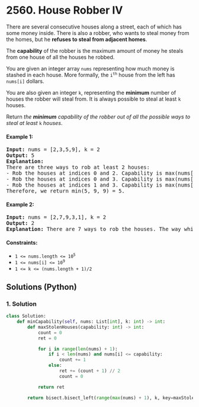 # 2560. House Robber IV
There are several consecutive houses along a street, each of which has some money inside. There is also a robber, who wants to steal money from the homes, but he **refuses to steal from adjacent homes**.

The **capability** of the robber is the maximum amount of money he steals from one house of all the houses he robbed.

You are given an integer array `nums` representing how much money is stashed in each house. More formally, the <code>i<sup>th</sup></code> house from the left has `nums[i]` dollars.

You are also given an integer `k`, representing the **minimum** number of houses the robber will steal from. It is always possible to steal at least `k` houses.

Return *the **minimum** capability of the robber out of all the possible ways to steal at least* `k` *houses*.

#### Example 1:
<pre>
<strong>Input:</strong> nums = [2,3,5,9], k = 2
<strong>Output:</strong> 5
<strong>Explanation:</strong>
There are three ways to rob at least 2 houses:
- Rob the houses at indices 0 and 2. Capability is max(nums[0], nums[2]) = 5.
- Rob the houses at indices 0 and 3. Capability is max(nums[0], nums[3]) = 9.
- Rob the houses at indices 1 and 3. Capability is max(nums[1], nums[3]) = 9.
Therefore, we return min(5, 9, 9) = 5.
</pre>

#### Example 2:
<pre>
<strong>Input:</strong> nums = [2,7,9,3,1], k = 2
<strong>Output:</strong> 2
<strong>Explanation:</strong> There are 7 ways to rob the houses. The way which leads to minimum capability is to rob the house at index 0 and 4. Return max(nums[0], nums[4]) = 2.
</pre>

#### Constraints:
* <code>1 <= nums.length <= 10<sup>5</sup></code>
* <code>1 <= nums[i] <= 10<sup>9</sup></code>
* `1 <= k <= (nums.length + 1)/2`

## Solutions (Python)

### 1. Solution
```Python
class Solution:
    def minCapability(self, nums: List[int], k: int) -> int:
        def maxStolenHouses(capability: int) -> int:
            count = 0
            ret = 0

            for i in range(len(nums) + 1):
                if i < len(nums) and nums[i] <= capability:
                    count += 1
                else:
                    ret += (count + 1) // 2
                    count = 0

            return ret

        return bisect.bisect_left(range(max(nums) + 1), k, key=maxStolenHouses)
```

